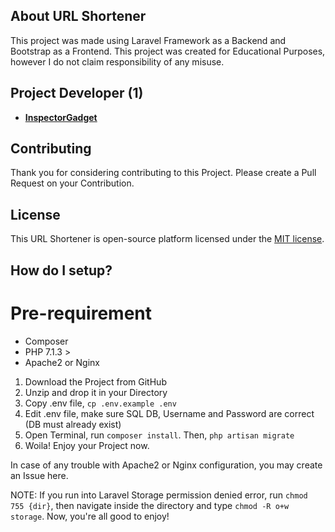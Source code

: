 ## About URL Shortener

This project was made using Laravel Framework as a Backend and Bootstrap as a Frontend. This project was created for Educational Purposes, however I do not claim responsibility of any misuse.

## Project Developer (1)

- **[InspectorGadget](https://github.com/InspectorGadget)**

## Contributing

Thank you for considering contributing to this Project. Please create a Pull Request on your Contribution.

## License

This URL Shortener is open-source platform licensed under the [MIT license](https://opensource.org/licenses/MIT).

## How do I setup?

# Pre-requirement
- Composer
- PHP 7.1.3 >
- Apache2 or Nginx

1. Download the Project from GitHub
2. Unzip and drop it in your Directory
3. Copy .env file, `cp .env.example .env`
4. Edit .env file, make sure SQL DB, Username and Password are correct (DB must already exist)
5. Open Terminal, run `composer install`. Then, `php artisan migrate`
6. Woila! Enjoy your Project now.

In case of any trouble with Apache2 or Nginx configuration, you may create an Issue here.

NOTE: If you run into Laravel Storage permission denied error, run `chmod 755 {dir}`, then navigate inside the directory and type `chmod -R o+w storage`. Now, you're all good to enjoy!